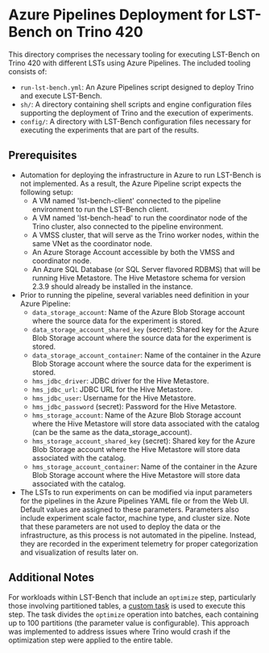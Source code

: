 <!--
{% comment %}
Copyright (c) Microsoft Corporation.

Licensed under the Apache License, Version 2.0 (the "License");
you may not use this file except in compliance with the License.
You may obtain a copy of the License at

    http://www.apache.org/licenses/LICENSE-2.0

Unless required by applicable law or agreed to in writing, software
distributed under the License is distributed on an "AS IS" BASIS,
WITHOUT WARRANTIES OR CONDITIONS OF ANY KIND, either express or implied.
See the License for the specific language governing permissions and
limitations under the License.
{% endcomment %}
-->

# Azure Pipelines Deployment for LST-Bench on Trino 420
This directory comprises the necessary tooling for executing LST-Bench on Trino 420 with different LSTs using Azure Pipelines. The included tooling consists of:
- `run-lst-bench.yml`:
  An Azure Pipelines script designed to deploy Trino and execute LST-Bench.
- `sh/`:
  A directory containing shell scripts and engine configuration files supporting the deployment of Trino and the execution of experiments.
- `config/`:
  A directory with LST-Bench configuration files necessary for executing the experiments that are part of the results.

## Prerequisites
- Automation for deploying the infrastructure in Azure to run LST-Bench is not implemented. As a result, the Azure Pipeline script expects the following setup:
  - A VM named 'lst-bench-client' connected to the pipeline environment to run the LST-Bench client.
  - A VM named 'lst-bench-head' to run the coordinator node of the Trino cluster, also connected to the pipeline environment.
  - A VMSS cluster, that will serve as the Trino worker nodes, within the same VNet as the coordinator node.
  - An Azure Storage Account accessible by both the VMSS and coordinator node.
  - An Azure SQL Database (or SQL Server flavored RDBMS) that will be running Hive Metastore.
    The Hive Metastore schema for version 2.3.9 should already be installed in the instance.
- Prior to running the pipeline, several variables need definition in your Azure Pipeline:
  - `data_storage_account`: Name of the Azure Blob Storage account where the source data for the experiment is stored.
  - `data_storage_account_shared_key` (secret): Shared key for the Azure Blob Storage account where the source data for the experiment is stored.
  - `data_storage_account_container`: Name of the container in the Azure Blob Storage account where the source data for the experiment is stored.
  - `hms_jdbc_driver`: JDBC driver for the Hive Metastore.
  - `hms_jdbc_url`: JDBC URL for the Hive Metastore.
  - `hms_jdbc_user`: Username for the Hive Metastore.
  - `hms_jdbc_password` (secret): Password for the Hive Metastore.
  - `hms_storage_account`: Name of the Azure Blob Storage account where the Hive Metastore will store data associated with the catalog (can be the same as the data_storage_account).
  - `hms_storage_account_shared_key` (secret): Shared key for the Azure Blob Storage account where the Hive Metastore will store data associated with the catalog.
  - `hms_storage_account_container`: Name of the container in the Azure Blob Storage account where the Hive Metastore will store data associated with the catalog.
- The LSTs to run experiments on can be modified via input parameters for the pipelines in the Azure Pipelines YAML file or from the Web UI.
  Default values are assigned to these parameters.
  Parameters also include experiment scale factor, machine type, and cluster size.
  Note that these parameters are not used to deploy the data or the infrastructure, as this process is not automated in the pipeline.
  Instead, they are recorded in the experiment telemetry for proper categorization and visualization of results later on.

## Additional Notes
For workloads within LST-Bench that include an `optimize` step, particularly those involving partitioned tables, a [custom task](/docs/workloads.md#custom-tasks) is used to execute this step. 
The task divides the `optimize` operation into batches, each containing up to 100 partitions (the parameter value is configurable). 
This approach was implemented to address issues where Trino would crash if the optimization step were applied to the entire table.
